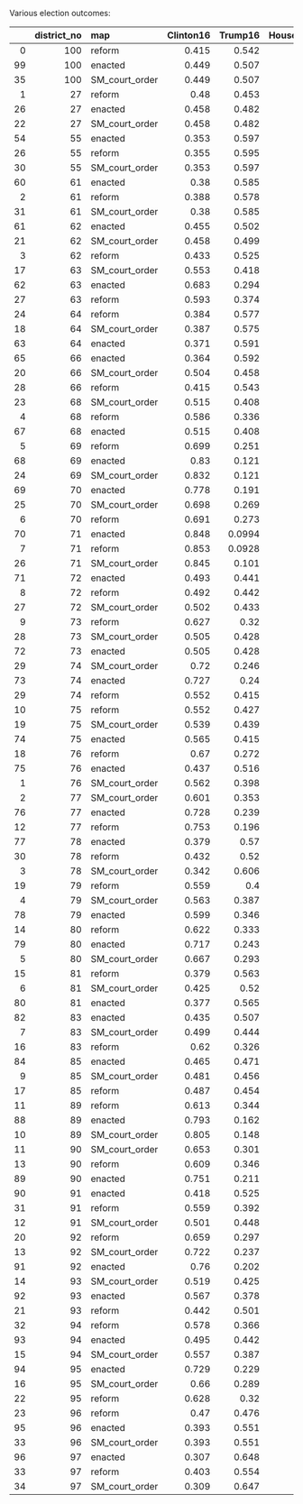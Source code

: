 Various election outcomes:

|    |   district_no | map            |   Clinton16 |   Trump16 |   HouseOfRep16Dem |   HouseOfRep16Rep |   Gov17_Northam |   Gov17_Gillespie |   LtGov17_Fairfax |   LtGov17_Vogel |   AtGen17_Herring |   AtGen17_Adams |   HouseOfDel17Dem |   HouseOfDel17Rep |   Sen18_Kaine |   Sen18_Stewart |
|---:|--------------:|:---------------|------------:|----------:|------------------:|------------------:|----------------:|------------------:|------------------:|----------------:|------------------:|----------------:|------------------:|------------------:|--------------:|----------------:|
|  0 |           100 | reform         |       0.415 |    0.542  |          0.556    |             0.654 |           0.46  |             0.531 |             0.421 |           0.579 |             0.436 |           0.564 |           0.394   |          0.606    |         0.477 |          0.506  |
| 99 |           100 | enacted        |       0.449 |    0.507  |          0.514    |             0.612 |           0.488 |             0.502 |             0.454 |           0.546 |             0.467 |           0.533 |           0.439   |          0.561    |         0.51  |          0.474  |
| 35 |           100 | SM_court_order |       0.449 |    0.507  |          0.514    |             0.612 |           0.488 |             0.502 |             0.454 |           0.546 |             0.467 |           0.533 |           0.439   |          0.561    |         0.51  |          0.474  |
|  1 |            27 | reform         |       0.48  |    0.453  |          0.441    |             0.546 |           0.518 |             0.469 |             0.505 |           0.495 |             0.498 |           0.502 |           0.497   |          0.503    |         0.567 |          0.41   |
| 26 |            27 | enacted        |       0.458 |    0.482  |          0.452    |             0.547 |           0.508 |             0.478 |             0.501 |           0.499 |             0.498 |           0.502 |           0.496   |          0.504    |         0.545 |          0.434  |
| 22 |            27 | SM_court_order |       0.458 |    0.482  |          0.452    |             0.547 |           0.508 |             0.478 |             0.501 |           0.499 |             0.498 |           0.502 |           0.496   |          0.504    |         0.545 |          0.434  |
| 54 |            55 | enacted        |       0.353 |    0.597  |          0.606    |             0.64  |           0.388 |             0.598 |             0.378 |           0.622 |             0.383 |           0.617 |           0.376   |          0.624    |         0.419 |          0.563  |
| 26 |            55 | reform         |       0.355 |    0.595  |          0.603    |             0.641 |           0.39  |             0.596 |             0.38  |           0.62  |             0.384 |           0.616 |           0.377   |          0.623    |         0.422 |          0.56   |
| 30 |            55 | SM_court_order |       0.353 |    0.597  |          0.606    |             0.64  |           0.388 |             0.598 |             0.378 |           0.622 |             0.383 |           0.617 |           0.376   |          0.624    |         0.419 |          0.563  |
| 60 |            61 | enacted        |       0.38  |    0.585  |          0.587    |             0.633 |           0.383 |             0.608 |             0.375 |           0.625 |             0.38  |           0.62  |           0.252   |          0.748    |         0.415 |          0.57   |
|  2 |            61 | reform         |       0.388 |    0.578  |          0.58     |             0.626 |           0.39  |             0.601 |             0.383 |           0.617 |             0.388 |           0.612 |           0.254   |          0.746    |         0.423 |          0.562  |
| 31 |            61 | SM_court_order |       0.38  |    0.585  |          0.587    |             0.633 |           0.383 |             0.608 |             0.375 |           0.625 |             0.38  |           0.62  |           0.252   |          0.748    |         0.415 |          0.57   |
| 61 |            62 | enacted        |       0.455 |    0.502  |          0.467    |             0.54  |           0.495 |             0.494 |             0.487 |           0.513 |             0.492 |           0.508 |           0.5     |          0.5      |         0.532 |          0.452  |
| 21 |            62 | SM_court_order |       0.458 |    0.499  |          0.478    |             0.538 |           0.479 |             0.509 |             0.473 |           0.527 |             0.475 |           0.525 |           0.472   |          0.528    |         0.524 |          0.46   |
|  3 |            62 | reform         |       0.433 |    0.525  |          0.504    |             0.572 |           0.46  |             0.53  |             0.454 |           0.546 |             0.456 |           0.544 |           0.453   |          0.547    |         0.503 |          0.483  |
| 17 |            63 | SM_court_order |       0.553 |    0.418  |          0.414    |             0.452 |           0.564 |             0.428 |             0.559 |           0.441 |             0.56  |           0.44  |           0.741   |          0.259    |         0.586 |          0.404  |
| 62 |            63 | enacted        |       0.683 |    0.294  |          0.293    |             0.317 |           0.682 |             0.31  |             0.681 |           0.319 |             0.681 |           0.319 |           0.99    |          0.0103   |         0.705 |          0.287  |
| 27 |            63 | reform         |       0.593 |    0.374  |          0.377    |             0.403 |           0.583 |             0.406 |             0.577 |           0.423 |             0.583 |           0.417 |           0.628   |          0.372    |         0.623 |          0.364  |
| 24 |            64 | reform         |       0.384 |    0.577  |          0.302    |             0.594 |           0.42  |             0.571 |             0.401 |           0.599 |             0.413 |           0.587 |           0.327   |          0.673    |         0.442 |          0.544  |
| 18 |            64 | SM_court_order |       0.387 |    0.575  |          0.379    |             0.596 |           0.421 |             0.569 |             0.407 |           0.593 |             0.414 |           0.586 |           0.425   |          0.575    |         0.44  |          0.546  |
| 63 |            64 | enacted        |       0.371 |    0.591  |          0.398    |             0.61  |           0.404 |             0.586 |             0.389 |           0.611 |             0.399 |           0.601 |           0.398   |          0.602    |         0.424 |          0.563  |
| 65 |            66 | enacted        |       0.364 |    0.592  |          0.57     |             0.641 |           0.388 |             0.602 |             0.38  |           0.62  |             0.384 |           0.616 |           0.363   |          0.637    |         0.437 |          0.549  |
| 20 |            66 | SM_court_order |       0.504 |    0.458  |          0.438    |             0.497 |           0.517 |             0.474 |             0.512 |           0.488 |             0.516 |           0.484 |           0.57    |          0.43     |         0.565 |          0.422  |
| 28 |            66 | reform         |       0.415 |    0.543  |          0.519    |             0.589 |           0.444 |             0.546 |             0.438 |           0.562 |             0.439 |           0.561 |           0.515   |          0.485    |         0.48  |          0.507  |
| 23 |            68 | SM_court_order |       0.515 |    0.408  |          0.409    |             0.526 |           0.554 |             0.434 |             0.538 |           0.462 |             0.531 |           0.469 |           0.503   |          0.497    |         0.608 |          0.367  |
|  4 |            68 | reform         |       0.586 |    0.336  |          0.343    |             0.451 |           0.62  |             0.366 |             0.607 |           0.393 |             0.605 |           0.395 |           0.596   |          0.404    |         0.677 |          0.297  |
| 67 |            68 | enacted        |       0.515 |    0.408  |          0.409    |             0.526 |           0.554 |             0.434 |             0.538 |           0.462 |             0.531 |           0.469 |           0.503   |          0.497    |         0.608 |          0.367  |
|  5 |            69 | reform         |       0.699 |    0.251  |          0.24     |             0.307 |           0.728 |             0.26  |             0.727 |           0.273 |             0.724 |           0.276 |           0.792   |          0.208    |         0.758 |          0.226  |
| 68 |            69 | enacted        |       0.83  |    0.121  |          0.118    |             0.177 |           0.861 |             0.126 |             0.863 |           0.137 |             0.86  |           0.14  |           1       |          3e-14    |         0.88  |          0.104  |
| 24 |            69 | SM_court_order |       0.832 |    0.121  |          0.118    |             0.174 |           0.862 |             0.125 |             0.863 |           0.137 |             0.861 |           0.139 |           1       |          7.4e-13  |         0.881 |          0.104  |
| 69 |            70 | enacted        |       0.778 |    0.191  |          0.172    |             0.218 |           0.807 |             0.184 |             0.809 |           0.191 |             0.806 |           0.194 |           0.993   |          0.00685  |         0.825 |          0.165  |
| 25 |            70 | SM_court_order |       0.698 |    0.269  |          0.248    |             0.294 |           0.726 |             0.265 |             0.728 |           0.272 |             0.727 |           0.273 |           0.896   |          0.104    |         0.75  |          0.239  |
|  6 |            70 | reform         |       0.691 |    0.273  |          0.25     |             0.306 |           0.717 |             0.273 |             0.717 |           0.283 |             0.717 |           0.283 |           0.828   |          0.172    |         0.746 |          0.241  |
| 70 |            71 | enacted        |       0.848 |    0.0994 |          0.0999   |             0.171 |           0.881 |             0.107 |             0.876 |           0.124 |             0.878 |           0.122 |           1       |          2.97e-14 |         0.899 |          0.0833 |
|  7 |            71 | reform         |       0.853 |    0.0928 |          0.0941   |             0.165 |           0.887 |             0.1   |             0.883 |           0.117 |             0.884 |           0.116 |           1       |          1.44e-14 |         0.905 |          0.078  |
| 26 |            71 | SM_court_order |       0.845 |    0.101  |          0.101    |             0.173 |           0.88  |             0.107 |             0.876 |           0.124 |             0.877 |           0.123 |           1       |          2.85e-13 |         0.898 |          0.0838 |
| 71 |            72 | enacted        |       0.493 |    0.441  |          0.43     |             0.535 |           0.531 |             0.456 |             0.519 |           0.481 |             0.52  |           0.48  |           0.529   |          0.471    |         0.582 |          0.395  |
|  8 |            72 | reform         |       0.492 |    0.442  |          0.431    |             0.538 |           0.527 |             0.461 |             0.515 |           0.485 |             0.516 |           0.484 |           0.518   |          0.482    |         0.58  |          0.398  |
| 27 |            72 | SM_court_order |       0.502 |    0.433  |          0.422    |             0.527 |           0.541 |             0.446 |             0.53  |           0.47  |             0.531 |           0.469 |           0.542   |          0.458    |         0.59  |          0.387  |
|  9 |            73 | reform         |       0.627 |    0.32   |          0.304    |             0.383 |           0.662 |             0.325 |             0.657 |           0.343 |             0.66  |           0.34  |           0.727   |          0.273    |         0.695 |          0.287  |
| 28 |            73 | SM_court_order |       0.505 |    0.428  |          0.415    |             0.517 |           0.534 |             0.452 |             0.523 |           0.477 |             0.525 |           0.475 |           0.517   |          0.483    |         0.594 |          0.383  |
| 72 |            73 | enacted        |       0.505 |    0.428  |          0.415    |             0.517 |           0.534 |             0.452 |             0.523 |           0.477 |             0.525 |           0.475 |           0.517   |          0.483    |         0.594 |          0.383  |
| 29 |            74 | SM_court_order |       0.72  |    0.246  |          0.224    |             0.28  |           0.748 |             0.243 |             0.746 |           0.254 |             0.748 |           0.252 |           0.929   |          0.0711   |         0.773 |          0.215  |
| 73 |            74 | enacted        |       0.727 |    0.24   |          0.222    |             0.271 |           0.754 |             0.237 |             0.753 |           0.247 |             0.754 |           0.246 |           0.988   |          0.0121   |         0.775 |          0.213  |
| 29 |            74 | reform         |       0.552 |    0.415  |          0.397    |             0.441 |           0.584 |             0.406 |             0.579 |           0.421 |             0.582 |           0.418 |           0.662   |          0.338    |         0.612 |          0.376  |
| 10 |            75 | reform         |       0.552 |    0.427  |          0.428    |             0.452 |           0.54  |             0.452 |             0.537 |           0.463 |             0.54  |           0.46  |           0.956   |          0.0444   |         0.567 |          0.425  |
| 19 |            75 | SM_court_order |       0.539 |    0.439  |          0.42     |             0.462 |           0.522 |             0.47  |             0.517 |           0.483 |             0.523 |           0.477 |           0.82    |          0.18     |         0.555 |          0.435  |
| 74 |            75 | enacted        |       0.565 |    0.415  |          0.413    |             0.44  |           0.553 |             0.439 |             0.55  |           0.45  |             0.553 |           0.447 |           0.954   |          0.0456   |         0.581 |          0.41   |
| 18 |            76 | reform         |       0.67  |    0.272  |          0.132    |             0.333 |           0.723 |             0.263 |             0.691 |           0.309 |             0.705 |           0.295 |           0.892   |          0.108    |         0.744 |          0.236  |
| 75 |            76 | enacted        |       0.437 |    0.516  |          0.243    |             0.556 |           0.498 |             0.491 |             0.475 |           0.525 |             0.488 |           0.512 |           0.0154  |          0.985    |         0.52  |          0.464  |
|  1 |            76 | SM_court_order |       0.562 |    0.398  |          0.131    |             0.43  |           0.603 |             0.387 |             0.587 |           0.413 |             0.596 |           0.404 |           0.331   |          0.669    |         0.628 |          0.359  |
|  2 |            77 | SM_court_order |       0.601 |    0.353  |          0.0732   |             0.372 |           0.659 |             0.329 |             0.65  |           0.35  |             0.655 |           0.345 |           0.616   |          0.384    |         0.675 |          0.308  |
| 76 |            77 | enacted        |       0.728 |    0.239  |          0.0348   |             0.258 |           0.773 |             0.213 |             0.772 |           0.228 |             0.775 |           0.225 |           0.983   |          0.0167   |         0.784 |          0.204  |
| 12 |            77 | reform         |       0.753 |    0.196  |          2.5e-19  |             0.23  |           0.785 |             0.201 |             0.766 |           0.234 |             0.779 |           0.221 |           1       |          0        |         0.806 |          0.175  |
| 77 |            78 | enacted        |       0.379 |    0.57   |          0.487    |             0.625 |           0.44  |             0.549 |             0.416 |           0.584 |             0.426 |           0.574 |           0.00071 |          0.999    |         0.462 |          0.52   |
| 30 |            78 | reform         |       0.432 |    0.52   |          0.475    |             0.581 |           0.5   |             0.488 |             0.483 |           0.517 |             0.49  |           0.51  |           0.266   |          0.734    |         0.513 |          0.471  |
|  3 |            78 | SM_court_order |       0.342 |    0.606  |          0.578    |             0.675 |           0.41  |             0.579 |             0.386 |           0.614 |             0.394 |           0.606 |           0.127   |          0.873    |         0.426 |          0.556  |
| 19 |            79 | reform         |       0.559 |    0.4    |          0.0888   |             0.417 |           0.619 |             0.369 |             0.601 |           0.399 |             0.613 |           0.387 |           0.67    |          0.33     |         0.633 |          0.353  |
|  4 |            79 | SM_court_order |       0.563 |    0.387  |          0.0357   |             0.418 |           0.615 |             0.371 |             0.588 |           0.412 |             0.603 |           0.397 |           0.72    |          0.28     |         0.638 |          0.343  |
| 78 |            79 | enacted        |       0.599 |    0.346  |          0.0411   |             0.372 |           0.658 |             0.329 |             0.63  |           0.37  |             0.647 |           0.353 |           1       |          0.000203 |         0.685 |          0.295  |
| 14 |            80 | reform         |       0.622 |    0.333  |          0.146    |             0.375 |           0.68  |             0.308 |             0.671 |           0.329 |             0.674 |           0.326 |           0.609   |          0.391    |         0.694 |          0.289  |
| 79 |            80 | enacted        |       0.717 |    0.243  |          4.44e-16 |             0.256 |           0.753 |             0.235 |             0.741 |           0.259 |             0.749 |           0.251 |           0.998   |          0.00248  |         0.77  |          0.215  |
|  5 |            80 | SM_court_order |       0.667 |    0.293  |          3.82e-16 |             0.294 |           0.71  |             0.278 |             0.694 |           0.306 |             0.707 |           0.293 |           1       |          2.58e-14 |         0.729 |          0.256  |
| 15 |            81 | reform         |       0.379 |    0.563  |          0.562    |             0.681 |           0.449 |             0.54  |             0.419 |           0.581 |             0.432 |           0.568 |           0.362   |          0.638    |         0.467 |          0.511  |
|  6 |            81 | SM_court_order |       0.425 |    0.52   |          0.506    |             0.63  |           0.497 |             0.491 |             0.469 |           0.531 |             0.483 |           0.517 |           0.428   |          0.572    |         0.51  |          0.468  |
| 80 |            81 | enacted        |       0.377 |    0.565  |          0.549    |             0.678 |           0.448 |             0.541 |             0.417 |           0.583 |             0.432 |           0.568 |           0.408   |          0.592    |         0.466 |          0.511  |
| 82 |            83 | enacted        |       0.435 |    0.507  |          0.504    |             0.645 |           0.501 |             0.486 |             0.46  |           0.54  |             0.482 |           0.518 |           0.434   |          0.566    |         0.525 |          0.452  |
|  7 |            83 | SM_court_order |       0.499 |    0.444  |          0.448    |             0.576 |           0.551 |             0.436 |             0.518 |           0.482 |             0.534 |           0.466 |           0.526   |          0.474    |         0.579 |          0.399  |
| 16 |            83 | reform         |       0.62  |    0.326  |          0.279    |             0.405 |           0.678 |             0.309 |             0.654 |           0.346 |             0.667 |           0.333 |           0.72    |          0.28     |         0.69  |          0.292  |
| 84 |            85 | enacted        |       0.465 |    0.471  |          0.467    |             0.613 |           0.532 |             0.454 |             0.504 |           0.496 |             0.518 |           0.482 |           0.509   |          0.491    |         0.559 |          0.418  |
|  9 |            85 | SM_court_order |       0.481 |    0.456  |          0.452    |             0.594 |           0.549 |             0.438 |             0.522 |           0.478 |             0.535 |           0.465 |           0.553   |          0.447    |         0.573 |          0.404  |
| 17 |            85 | reform         |       0.487 |    0.454  |          0.449    |             0.592 |           0.544 |             0.444 |             0.515 |           0.485 |             0.531 |           0.469 |           0.521   |          0.479    |         0.578 |          0.4    |
| 11 |            89 | reform         |       0.613 |    0.344  |          0.0483   |             0.368 |           0.65  |             0.339 |             0.635 |           0.365 |             0.645 |           0.355 |           0.654   |          0.346    |         0.677 |          0.308  |
| 88 |            89 | enacted        |       0.793 |    0.162  |          0.00318  |             0.184 |           0.82  |             0.168 |             0.801 |           0.199 |             0.809 |           0.191 |           0.993   |          0.00678  |         0.836 |          0.147  |
| 10 |            89 | SM_court_order |       0.805 |    0.148  |          0.0059   |             0.182 |           0.833 |             0.156 |             0.812 |           0.188 |             0.821 |           0.179 |           1       |          0        |         0.851 |          0.132  |
| 11 |            90 | SM_court_order |       0.653 |    0.301  |          0.176    |             0.337 |           0.712 |             0.278 |             0.689 |           0.311 |             0.701 |           0.299 |           0.809   |          0.191    |         0.718 |          0.267  |
| 13 |            90 | reform         |       0.609 |    0.346  |          0.238    |             0.393 |           0.652 |             0.336 |             0.634 |           0.366 |             0.642 |           0.358 |           0.769   |          0.231    |         0.668 |          0.316  |
| 89 |            90 | enacted        |       0.751 |    0.211  |          0.106    |             0.241 |           0.796 |             0.195 |             0.786 |           0.214 |             0.787 |           0.213 |           0.999   |          0.000991 |         0.801 |          0.185  |
| 90 |            91 | enacted        |       0.418 |    0.525  |          0.504    |             0.625 |           0.473 |             0.515 |             0.457 |           0.543 |             0.466 |           0.534 |           0.436   |          0.564    |         0.503 |          0.478  |
| 31 |            91 | reform         |       0.559 |    0.392  |          0.271    |             0.438 |           0.611 |             0.379 |             0.603 |           0.397 |             0.607 |           0.393 |           0.69    |          0.31     |         0.632 |          0.352  |
| 12 |            91 | SM_court_order |       0.501 |    0.448  |          0.403    |             0.523 |           0.539 |             0.449 |             0.523 |           0.477 |             0.532 |           0.468 |           0.544   |          0.456    |         0.57  |          0.412  |
| 20 |            92 | reform         |       0.659 |    0.297  |          0.179    |             0.33  |           0.703 |             0.287 |             0.693 |           0.307 |             0.696 |           0.304 |           0.793   |          0.207    |         0.723 |          0.264  |
| 13 |            92 | SM_court_order |       0.722 |    0.237  |          0.0204   |             0.24  |           0.774 |             0.217 |             0.771 |           0.229 |             0.769 |           0.231 |           0.959   |          0.0411   |         0.788 |          0.201  |
| 91 |            92 | enacted        |       0.76  |    0.202  |          0.000615 |             0.202 |           0.8   |             0.192 |             0.795 |           0.205 |             0.792 |           0.208 |           0.999   |          0.000716 |         0.817 |          0.172  |
| 14 |            93 | SM_court_order |       0.519 |    0.425  |          0.391    |             0.524 |           0.556 |             0.433 |             0.541 |           0.459 |             0.545 |           0.455 |           0.551   |          0.449    |         0.584 |          0.398  |
| 92 |            93 | enacted        |       0.567 |    0.378  |          0.313    |             0.46  |           0.602 |             0.387 |             0.59  |           0.41  |             0.592 |           0.408 |           0.603   |          0.397    |         0.627 |          0.356  |
| 21 |            93 | reform         |       0.442 |    0.501  |          0.47     |             0.598 |           0.49  |             0.498 |             0.475 |           0.525 |             0.478 |           0.522 |           0.466   |          0.534    |         0.518 |          0.464  |
| 32 |            94 | reform         |       0.578 |    0.366  |          0.000138 |             0.389 |           0.622 |             0.364 |             0.612 |           0.388 |             0.614 |           0.386 |           0.635   |          0.365    |         0.655 |          0.327  |
| 93 |            94 | enacted        |       0.495 |    0.442  |          0.00018  |             0.47  |           0.547 |             0.44  |             0.53  |           0.47  |             0.535 |           0.465 |           0.512   |          0.488    |         0.584 |          0.397  |
| 15 |            94 | SM_court_order |       0.557 |    0.387  |          0.000102 |             0.413 |           0.599 |             0.388 |             0.585 |           0.415 |             0.588 |           0.412 |           0.58    |          0.42     |         0.632 |          0.35   |
| 94 |            95 | enacted        |       0.729 |    0.229  |          0.000308 |             0.234 |           0.765 |             0.224 |             0.761 |           0.239 |             0.763 |           0.237 |           0.953   |          0.0468   |         0.781 |          0.206  |
| 16 |            95 | SM_court_order |       0.66  |    0.289  |          0.000361 |             0.301 |           0.695 |             0.292 |             0.689 |           0.311 |             0.692 |           0.308 |           0.786   |          0.214    |         0.723 |          0.261  |
| 22 |            95 | reform         |       0.628 |    0.32   |          0.000365 |             0.338 |           0.659 |             0.329 |             0.648 |           0.352 |             0.652 |           0.348 |           0.703   |          0.297    |         0.689 |          0.295  |
| 23 |            96 | reform         |       0.47  |    0.476  |          0.504    |             0.573 |           0.51  |             0.481 |             0.494 |           0.506 |             0.496 |           0.504 |           0.502   |          0.498    |         0.535 |          0.448  |
| 95 |            96 | enacted        |       0.393 |    0.551  |          0.566    |             0.649 |           0.447 |             0.543 |             0.428 |           0.572 |             0.431 |           0.569 |           0.411   |          0.589    |         0.473 |          0.51   |
| 33 |            96 | SM_court_order |       0.393 |    0.551  |          0.566    |             0.649 |           0.447 |             0.543 |             0.428 |           0.572 |             0.431 |           0.569 |           0.411   |          0.589    |         0.473 |          0.51   |
| 96 |            97 | enacted        |       0.307 |    0.648  |          0.671    |             0.696 |           0.331 |             0.658 |             0.32  |           0.68  |             0.324 |           0.676 |           0.303   |          0.697    |         0.364 |          0.619  |
| 33 |            97 | reform         |       0.403 |    0.554  |          0.568    |             0.594 |           0.432 |             0.558 |             0.423 |           0.577 |             0.426 |           0.574 |           0.422   |          0.578    |         0.46  |          0.525  |
| 34 |            97 | SM_court_order |       0.309 |    0.647  |          0.669    |             0.695 |           0.333 |             0.656 |             0.322 |           0.678 |             0.326 |           0.674 |           0.305   |          0.695    |         0.366 |          0.617  |
